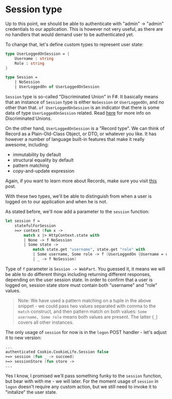 # Session type

Up to this point, we should be able to authenticate with "admin" -> "admin" credentials to our application.
This is however not very useful, as there are no handlers that would demand user to be authenticated yet.

To change that, let's define custom types to represent user state:

```fsharp
type UserLoggedOnSession = {
    Username : string
    Role : string
}

type Session = 
    | NoSession
    | UserLoggedOn of UserLoggedOnSession
```

`Session` type is so-called "Discriminated Union" in F#.
It basically means that an instance of `Session` type is either `NoSession` or `UserLoggedOn`, and no other than that.
`of UserLoggedOnSession` is an indicator that there is some data of type `UserLoggedOnSession` related.
Read [here](http://fsharpforfunandprofit.com/posts/discriminated-unions/) for more info on Discriminated Unions. 

On the other hand, `UserLoggedOnSession` is a "Record type".
We can think of Record as a Plain-Old-Class Object, or DTO, or whatever you like.
It has however a number of language built-in features that make it really awesome, including:

- immutability by default
- structural equality by default
- pattern matching
- copy-and-update expression

Again, if you want to learn more about Records, make sure you visit [this](http://fsharpforfunandprofit.com/posts/records/) post.

With these two types, we'll be able to distinguish from when a user is logged on to our application and when he is not.

As stated before, we'll now add a parameter to the `session` function:

```fsharp
let session f = 
    statefulForSession
    >=> context (fun x -> 
        match x |> HttpContext.state with
        | None -> f NoSession
        | Some state ->
            match state.get "username", state.get "role" with
            | Some username, Some role -> f (UserLoggedOn {Username = username; Role = role})
            | _ -> f NoSession)
```

Type of `f` parameter is `Session -> WebPart`.
You guessed it, it means we will be able to do different things including returning different responses, depending on the user session state.
In order to confirm that a user is logged on, session state store must contain both "username" and "role" values.

> Note: We have used a pattern matching on a tuple in the above snippet - we could pass two values separated with comma to the `match` construct, and then pattern match on both values: `Some username, Some role` means both values are present. The latter (`_`) covers all other instances.

The only usage of `session` for now is in the `logon` POST handler - let's adjust it to new version:

```fsharp
...
authenticated Cookie.CookieLife.Session false 
>=> session (fun _ -> succeed)
>=> sessionStore (fun store ->
...
```

Yes I know, I promised we'll pass something funky to the `session` function, but bear with with me - we will later.
For the moment usage of `session` in `logon` doesn't require any custom action, but we still need to invoke it to "initalize" the user state.
